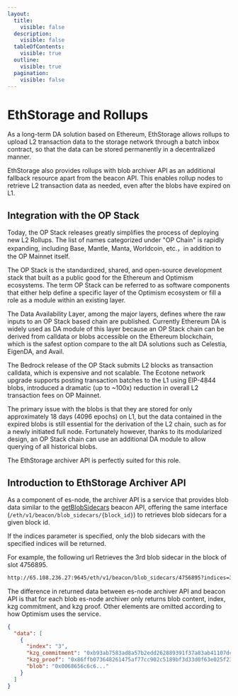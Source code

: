 ```yaml
---
layout:
  title:
    visible: false
  description:
    visible: false
  tableOfContents:
    visible: true
  outline:
    visible: true
  pagination:
    visible: false
---
```


# EthStorage and Rollups

As a long-term DA solution based on Ethereum, EthStorage allows rollups to upload L2 transaction data to the storage network through a batch inbox contract, so that the data can be stored permanently in a decentralized manner.

EthStorage also provides rollups with blob archiver API as an additional fallback resource apart from the beacon API. This enables rollup nodes to retrieve L2 transaction data as needed, even after the blobs have expired on L1.

## Integration with the OP Stack

Today, the OP Stack releases greatly simplifies the process of deploying new L2 Rollups. The list of names categorized under "OP Chain" is rapidly expanding, including Base, Mantle, Manta, Worldcoin, etc.，in addition to the OP Mainnet itself.

The OP Stack is the standardized, shared, and open-source development stack that built as a public good for the Ethereum and Optimism ecosystems. The term OP Stack can be referred to as software components that either help define a specific layer of the Optimism ecosystem or fill a role as a module within an existing layer. 

The Data Availability Layer, among the major layers, defines where the raw inputs to an OP Stack based chain are published. Currently Ethereum DA is widely used as DA module of this layer because an OP Stack chain can be derived from calldata or blobs accessible on the Ethereum blockchain, which is the safest option compare to the alt DA solutions such as Celestia, EigenDA, and Avail.

The Bedrock release of the OP Stack submits L2 blocks as transaction calldata, which is expensive and not scalable. The Ecotone network upgrade supports posting transaction batches to the L1 using EIP-4844 blobs, introduced a dramatic (up to ~100x) reduction in overall L2 transaction fees on OP Mainnet.

The primary issue with the blobs is that they are stored for only approximately 18 days (4096 epochs) on L1, but the data contained in the expired blobs is still essential for the derivation of the L2 chain, such as for a newly initiated full node. Fortunately however, thanks to its modularized design, an OP Stack chain can use an additional DA module to allow querying of all historical blobs.

The EthStorage archiver API is perfectly suited for this role.

## Introduction to EthStorage Archiver API

As a component of es-node, the archiver API is a service that provides blob data similar to the [getBlobSidecars](https://ethereum.github.io/beacon-APIs/#/Beacon/getBlobSidecars) beacon API, offering the same interface (`/eth/v1/beacon/blob_sidecars/{block_id}`) to retrieves blob sidecars for a given block id.

If the indices parameter is specified, only the blob sidecars with the specified indices will be returned. 

For example, the following url Retrieves the 3rd blob sidecar in the block of slot 4756895.

```sh
http://65.108.236.27:9645/eth/v1/beacon/blob_sidecars/4756895?indices=3
```

The difference in returned data between es-node archiver API and beacon API is that for each blob es-node archiver only returns blob content, index, kzg commitment, and kzg proof. Other elements are omitted according to how Optimism uses the service.

```json
{
  "data": [
    {
      "index": "3",
      "kzg_commitment": "0xb93ab7583ad8a57b2edd262889391f37a83ab41107dc02c1a68220841379ae828343e84ac1c70fb7c2640ee3522c4c36",
      "kzg_proof": "0x86ffb073648261475af77cc902c5189bf3d33d0f63e025f23c69ac1e4cc0a7646e1a59ff8e5600f0fcc35f78fe1a4df2",
      "blob": "0x0068656c6c6..."
    }
  ]
}
```
